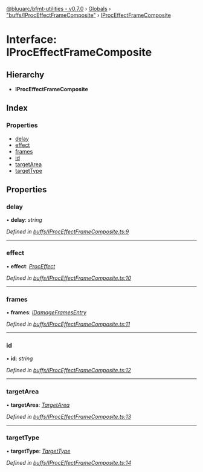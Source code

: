 [@bluuarc/bfmt-utilities - v0.7.0](../README.md) › [Globals](../globals.md) › ["buffs/IProcEffectFrameComposite"](../modules/_buffs_iproceffectframecomposite_.md) › [IProcEffectFrameComposite](_buffs_iproceffectframecomposite_.iproceffectframecomposite.md)

# Interface: IProcEffectFrameComposite

## Hierarchy

* **IProcEffectFrameComposite**

## Index

### Properties

* [delay](_buffs_iproceffectframecomposite_.iproceffectframecomposite.md#delay)
* [effect](_buffs_iproceffectframecomposite_.iproceffectframecomposite.md#effect)
* [frames](_buffs_iproceffectframecomposite_.iproceffectframecomposite.md#frames)
* [id](_buffs_iproceffectframecomposite_.iproceffectframecomposite.md#id)
* [targetArea](_buffs_iproceffectframecomposite_.iproceffectframecomposite.md#targetarea)
* [targetType](_buffs_iproceffectframecomposite_.iproceffectframecomposite.md#targettype)

## Properties

###  delay

• **delay**: *string*

*Defined in [buffs/IProcEffectFrameComposite.ts:9](https://github.com/BluuArc/bfmt-utilities/blob/master/src/buffs/IProcEffectFrameComposite.ts#L9)*

___

###  effect

• **effect**: *[ProcEffect](../modules/_datamine_types_.md#proceffect)*

*Defined in [buffs/IProcEffectFrameComposite.ts:10](https://github.com/BluuArc/bfmt-utilities/blob/master/src/buffs/IProcEffectFrameComposite.ts#L10)*

___

###  frames

• **frames**: *[IDamageFramesEntry](_datamine_types_.idamageframesentry.md)*

*Defined in [buffs/IProcEffectFrameComposite.ts:11](https://github.com/BluuArc/bfmt-utilities/blob/master/src/buffs/IProcEffectFrameComposite.ts#L11)*

___

###  id

• **id**: *string*

*Defined in [buffs/IProcEffectFrameComposite.ts:12](https://github.com/BluuArc/bfmt-utilities/blob/master/src/buffs/IProcEffectFrameComposite.ts#L12)*

___

###  targetArea

• **targetArea**: *[TargetArea](../enums/_datamine_types_.targetarea.md)*

*Defined in [buffs/IProcEffectFrameComposite.ts:13](https://github.com/BluuArc/bfmt-utilities/blob/master/src/buffs/IProcEffectFrameComposite.ts#L13)*

___

###  targetType

• **targetType**: *[TargetType](../enums/_datamine_types_.targettype.md)*

*Defined in [buffs/IProcEffectFrameComposite.ts:14](https://github.com/BluuArc/bfmt-utilities/blob/master/src/buffs/IProcEffectFrameComposite.ts#L14)*
